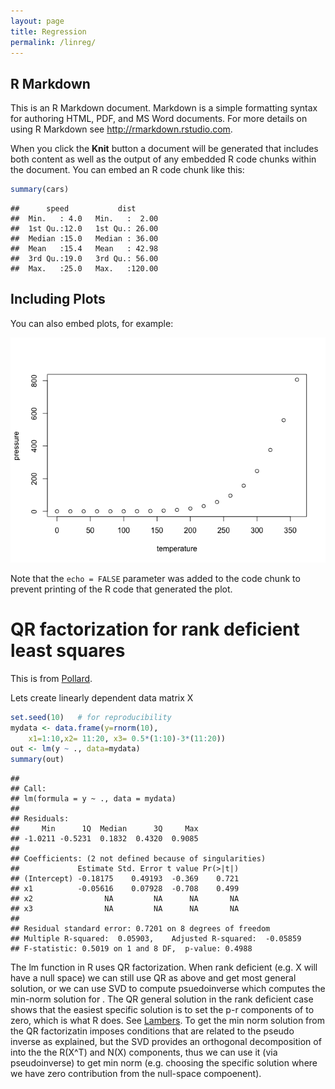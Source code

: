 ```yaml
---
layout: page
title: Regression
permalink: /linreg/
---
```




R Markdown
----------

This is an R Markdown document. Markdown is a simple formatting syntax for authoring HTML, PDF, and MS Word documents. For more details on using R Markdown see <http://rmarkdown.rstudio.com>.

When you click the **Knit** button a document will be generated that includes both content as well as the output of any embedded R code chunks within the document. You can embed an R code chunk like this:

``` r
summary(cars)
```

    ##      speed           dist       
    ##  Min.   : 4.0   Min.   :  2.00  
    ##  1st Qu.:12.0   1st Qu.: 26.00  
    ##  Median :15.0   Median : 36.00  
    ##  Mean   :15.4   Mean   : 42.98  
    ##  3rd Qu.:19.0   3rd Qu.: 56.00  
    ##  Max.   :25.0   Max.   :120.00

Including Plots
---------------

You can also embed plots, for example:

![](linReg_files/figure-markdown_github/pressure-1.png)

Note that the `echo = FALSE` parameter was added to the code chunk to prevent printing of the R code that generated the plot.

QR factorization for rank deficient least squares
=================================================

This is from [Pollard](http://www.stat.yale.edu/~pollard/Courses/312.fall2016/Handouts/QR.pdf).

Lets create linearly dependent data matrix X

``` r
set.seed(10)   # for reproducibility
mydata <- data.frame(y=rnorm(10),
    x1=1:10,x2= 11:20, x3= 0.5*(1:10)-3*(11:20))
out <- lm(y ~ ., data=mydata)
summary(out)
```

    ##
    ## Call:
    ## lm(formula = y ~ ., data = mydata)
    ##
    ## Residuals:
    ##     Min      1Q  Median      3Q     Max
    ## -1.0211 -0.5231  0.1832  0.4320  0.9085
    ##
    ## Coefficients: (2 not defined because of singularities)
    ##             Estimate Std. Error t value Pr(>|t|)
    ## (Intercept) -0.18175    0.49193  -0.369    0.721
    ## x1          -0.05616    0.07928  -0.708    0.499
    ## x2                NA         NA      NA       NA
    ## x3                NA         NA      NA       NA
    ##
    ## Residual standard error: 0.7201 on 8 degrees of freedom
    ## Multiple R-squared:  0.05903,    Adjusted R-squared:  -0.05859
    ## F-statistic: 0.5019 on 1 and 8 DF,  p-value: 0.4988

The lm function in R uses QR factorization. When rank deficient (e.g. X will have a null space) we can still use QR as above and get most general solution, or we can use SVD to compute psuedoinverse which computes the min-norm solution for . The QR general solution in the rank deficient case shows that the easiest specific solution is to set the p-r components of to zero, which is what R does. See [Lambers](www.math.usm.edu/lambers/mat610/sum10/lecture11.pdf). To get the min norm solution from the QR factorizatin imposes conditions that are related to the pseudo inverse as explained, but the SVD provides an orthogonal decomposition of into the the R(X^T) and N(X) components, thus we can use it (via pseudoinverse) to get min norm (e.g. choosing the specific solution where we have zero contribution from the null-space compoenent).
